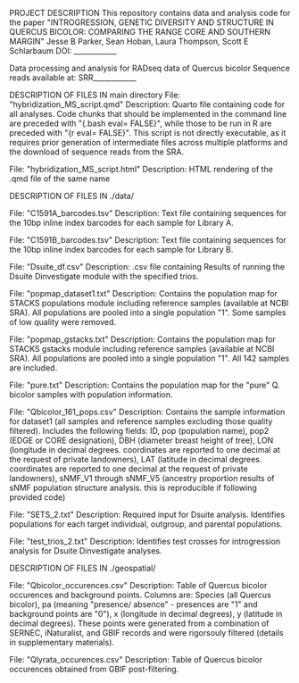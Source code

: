 PROJECT DESCRIPTION
This repository contains data and analysis code for the paper
"INTROGRESSION, GENETIC DIVERSITY AND STRUCTURE IN QUERCUS BICOLOR:   COMPARING THE RANGE CORE AND SOUTHERN MARGIN"
Jesse B Parker, Sean Hoban, Laura Thompson, Scott E Schlarbaum
DOI: ____________


Data processing and analysis for RADseq data of Quercus bicolor
Sequence reads available at: SRR____________


DESCRIPTION OF FILES IN main directory
File: "hybridization_MS_script.qmd"
Description: Quarto file containing code for all analyses. Code chunks that should be implemented in the command line are preceded with "{.bash eval= FALSE}", while those to be run in R are preceded with "{r eval= FALSE}". This script is not directly executable, as it requires prior generation of intermediate files across multiple platforms and the download of sequence reads from the SRA. 

File: "hybridization_MS_script.html"
Description: HTML rendering of the .qmd file of the same name


DESCRIPTION OF FILES IN ./data/

File: "C1591A_barcodes.tsv"
Description: Text file containing sequences for the 10bp inline index barcodes for each sample for Library A.

File: "C1591B_barcodes.tsv"
Description: Text file containing sequences for the 10bp inline index barcodes for each sample for Library B.

File: "Dsuite_df.csv"
Description: .csv file containing Results of running the Dsuite Dinvestigate module with the specified trios. 

File: "popmap_dataset1.txt"
Description: Contains the population map for STACKS populations module including reference samples (available at NCBI SRA). All populations are pooled into a single population "1". Some samples of low quality were removed.

File: "popmap_gstacks.txt"
Description: Contains the population map for STACKS gstacks module including reference samples (available at NCBI SRA). All populations are pooled into a single population "1". All 142 samples are included.

File: "pure.txt"
Description: Contains the population map for the "pure" Q. bicolor samples with population information.

File: "Qbicolor_161_pops.csv"
Description: Contains the sample information for dataset1 (all samples and reference samples excluding those quality filtered). Includes the following fields: ID, pop (population name), pop2 (EDGE or CORE designation), DBH (diameter breast height of tree), LON (longitude in decimal degrees. coordinates are reported to one decimal at the request of private landowners), LAT (latitude in decimal degrees. coordinates are reported to one decimal at the request of private landowners), sNMF_V1 through sNMF_V5 (ancestry proportion results of sNMF population structure analysis. this is reproducible if following provided code)  

File: "SETS_2.txt"
Description: Required input for Dsuite analysis. Identifies populations for each target individual, outgroup, and parental populations. 

File: "test_trios_2.txt"
Description: Identifies test crosses for introgression analysis for Dsuite Dinvestigate analyses. 


DESCRIPTION OF FILES IN ./geospatial/

File: "Qbicolor_occurences.csv"
Description: Table of Quercus bicolor occurences and background points. Columns are: Species (all Quercus bicolor), pa (meaning "presence/ absence" - presences are "1" and background points are "0"), x (longitude in decimal degrees), y (latitude in decimal degrees). These points were generated from a combination of SERNEC, iNaturalist, and GBIF records and were rigorsouly filtered (details in supplementary materials).

File: "Qlyrata_occurences.csv"
Description: Table of Quercus bicolor occurences obtained from GBIF post-filtering.